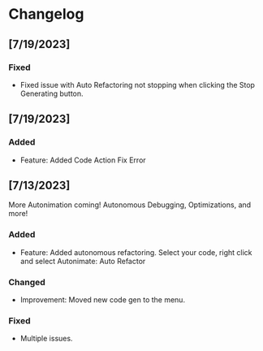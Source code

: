 # Changelog

## [7/19/2023]
### Fixed

- Fixed issue with Auto Refactoring not stopping when clicking the Stop Generating button.


## [7/19/2023]
### Added

- Feature: Added Code Action Fix Error


## [7/13/2023]
More Autonimation coming!
Autonomous Debugging, Optimizations, and more!

### Added

- Feature: Added autonomous refactoring. Select your code, right click and select Autonimate: Auto Refactor

### Changed

- Improvement: Moved new code gen to the menu.

### Fixed

- Multiple issues.